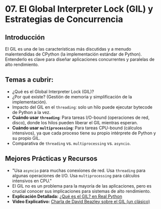 # 07. El Global Interpreter Lock (GIL) y Estrategias de Concurrencia

## Introducción

El GIL es una de las características más discutidas y a menudo malentendidas de CPython (la implementación estándar de Python). Entenderlo es clave para diseñar aplicaciones concurrentes y paralelas de alto rendimiento.

## Temas a cubrir:

- ¿Qué es el Global Interpreter Lock (GIL)?
- ¿Por qué existe? (Gestión de memoria y simplificación de la implementación).
- Impacto del GIL en el `threading`: solo un hilo puede ejecutar bytecode de Python a la vez.
- **Cuándo usar `threading`**: Para tareas I/O-bound (operaciones de red, disco), donde los hilos pueden liberar el GIL mientras esperan.
- **Cuándo usar `multiprocessing`**: Para tareas CPU-bound (cálculos intensivos), ya que cada proceso tiene su propio intérprete de Python y su propio GIL.
- Comparativa de `threading` vs. `multiprocessing` vs. `asyncio`.

## Mejores Prácticas y Recursos

- "Usa `asyncio` para muchas conexiones de red. Usa `threading` para algunas operaciones de I/O. Usa `multiprocessing` para cálculos intensivos en CPU."
- El GIL no es un problema para la mayoría de las aplicaciones, pero es crucial conocer sus implicaciones para sistemas de alto rendimiento.
- **Explicación Detallada:** [¿Qué es el GIL? en Real Python](https://realpython.com/python-gil/)
- **Video Explicativo:** [Charla de David Beazley sobre el GIL (un clásico)](https://www.youtube.com/watch?v=Obt-vMVdM8s)
